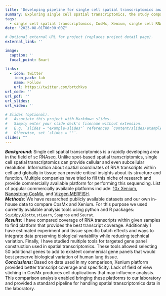```yaml
---
title: 'Developing pipeline for single cell spatial transcriptomics analysis'
summary: Exploring single cell spatial transcriptomics, the study compared 10x Xenium and Nanostring CosMx, using Python and R tools to assess their applicability in the laboratory based on factors such as transcript coverage and specificity as well as ability to preserve biological variation.
tags: 
  - single cell spatial transcriptomics, CosMx, Xenium, single cell RNAseq
date: "2023-08-01T00:00:00Z"

# Optional external URL for project (replaces project detail page).
external_link: ''

image:
  caption: ''
  focal_point: Smart

links:
  - icon: twitter
    icon_pack: fab
    name: Follow
    url: https://twitter.com/brtchkvs
url_code: ''
url_pdf: ''
url_slides: 
url_video: ''

# Slides (optional).
#   Associate this project with Markdown slides.
#   Simply enter your slide deck's filename without extension.
#   E.g. `slides = "example-slides"` references `content/slides/example-slides.md`.
#   Otherwise, set `slides = ""`.
slides: ""
---
```


***Background:*** Single cell spatial transcriptomics is a rapidly developing area in the field of sc RNAseq. Unlike spot-based spatial transcriptomics, single cell spatial transcriptomics can provide cellular and even subcellular resolution. Information about spatial coordinates of RNA transcripts within cell and globally in tissue can provide critical insights about its structure and function. Multiple companies have tried to fill this niche of research and provide commercially available platform for performing this sequencing. List of popular commercially available platforms include: [10x Xenium](https://www.googleadservices.com/pagead/aclk?sa=L&ai=DChcSEwjo89i7rtGCAxUv9cgKHctzDKoYABABGgJxdQ&ae=2&gclid=CjwKCAiAgeeqBhBAEiwAoDDhn_S6tNz4HIH04-_2MrRSqsZfbgMPJp6YO1REejhqkcK2ZYGwuV69ZBoCaowQAvD_BwE&ohost=www.google.com&cid=CAESVeD26pbz1L-HRB1hXq_OG-qwGCxIAHcrT8XnwT-tcDS_iS619GcpRvo1baDpJEpWrGxuK3C_jQHvSoQjIprfYcPwi9owNTwLe3xgYoC2hUpNXrMEC4Q&sig=AOD64_0zFm8OkHVcIVqflExyqP8gcN-HbQ&q&adurl&ved=2ahUKEwiilNG7rtGCAxUYhIkEHTmgBEMQ0Qx6BAgNEAE&nis=2&dct=1), [Nanostring CosMx](https://www.googleadservices.com/pagead/aclk?sa=L&ai=DChcSEwiCs5_VrtGCAxWDRnIKHebfAN0YABAAGgJxdQ&ae=2&gclid=CjwKCAiAgeeqBhBAEiwAoDDhn2XjeHBaNMp-kMSqSNiggx491ZiVasgR9IvjNVfNYRTFL8z027aNxRoCaAcQAvD_BwE&ohost=www.google.com&cid=CAESVeD2UbO_fHyW6KtkY3QlIdo5k5yzZFi_m9R3SwoyXre3dzfdAWj5WIu0J7RS_Nj5TgoC-V3QRf9H5CLMVYH168kB9JOc0HfGlIQP6rewb5PxkJvqxPE&sig=AOD64_3MunaYXo8FTaRC_SHzEXG0Sk10-Q&q&adurl&ved=2ahUKEwjG3ZnVrtGCAxX0pIkEHQZICTYQ0Qx6BAgKEAE&nis=2&dct=1), and [Vizgen MERFISH](https://www.google.com/url?sa=t&rct=j&q=&esrc=s&source=web&cd=&cad=rja&uact=8&ved=2ahUKEwiygtGfrtGCAxWvAHkGHU4KAJAQFnoECC8QAQ&url=https%3A%2F%2Fvizgen.com%2F&usg=AOvVaw0qedZkpasuzvGnXLTb3d9a&opi=89978449).<br>
***Methods:*** We have researched publicly available datasets and our own in-house data to compare CosMx and Xenium. For this purpose we used currently available analysis tools using python and R packages: ```Squidpy```,```Giotto```,```stLearn```, ```Spapros``` and ```Seurat```. <br>
***Results:***  I have compared coverage of RNA transcripts within given samples to find platform that provides the best transcript coverage. Additionaly I have estimated experiment and tissue specific batch effects and ways to integrate data preserving biological variability while reducing technical variation. Finally, I have studied multiple tools for targeted gene panel construction used in spatial transcriptomics. These tools allowed selecting 50 additional genes to add to existent commercial gene panels that would best preserve biological variation of human lung tissue.<br>
***Conclusions:*** Based on data used in my comparison, Xenium platform provided better transcript coverage and specificity. Lack of field of view stiching in CosMx produces cell duplications that may influence analysis. This comparison analysis enabled bringing these platforms to our laboratory and provided a standard pipeline for handling spatial transcriptomics data in the laboratory. 




